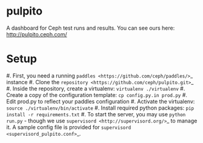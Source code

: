 pulpito
=======
A dashboard for Ceph test runs and results. You can see ours here: http://pulpito.ceph.com/

Setup
=====

#. First, you need a running `paddles <https://github.com/ceph/paddles/>`_ instance
#. Clone the `repository <https://github.com/ceph/pulpito.git>`_
#. Inside the repository, create a virtualenv: ``virtualenv ./virtualenv``
#. Create a copy of the configuration template: ``cp config.py.in prod.py``
#. Edit prod.py to reflect your paddles configuration
#. Activate the virtualenv: ``source ./virtualenv/bin/activate``
#. Install required python packages: ``pip install -r requirements.txt``
#. To start the server, you may use ``python run.py`` - though we use `supervisord <http://supervisord.org/>`_ to manage it. A sample config file is provided for `supervisord <supervisord_pulpito.conf>`_.
